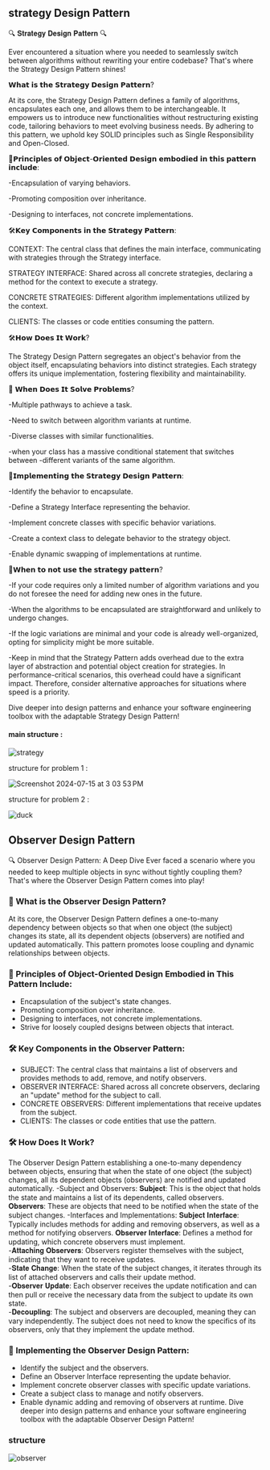 ## strategy Design Pattern
🔍 𝐒𝐭𝐫𝐚𝐭𝐞𝐠𝐲 𝐃𝐞𝐬𝐢𝐠𝐧 𝐏𝐚𝐭𝐭𝐞𝐫𝐧 🔍

Ever encountered a situation where you needed to seamlessly switch between algorithms without rewriting your entire codebase? That's where the Strategy Design Pattern shines!

𝗪𝗵𝗮𝘁 𝗶𝘀 𝘁𝗵𝗲 𝗦𝘁𝗿𝗮𝘁𝗲𝗴𝘆 𝗗𝗲𝘀𝗶𝗴𝗻 𝗣𝗮𝘁𝘁𝗲𝗿𝗻?

At its core, the Strategy Design Pattern defines a family of algorithms, encapsulates each one, and allows them to be interchangeable. It empowers us to introduce new functionalities without restructuring existing code, tailoring behaviors to meet evolving business needs. By adhering to this pattern, we uphold key SOLID principles such as Single Responsibility and Open-Closed.

🌟𝗣𝗿𝗶𝗻𝗰𝗶𝗽𝗹𝗲𝘀 𝗼𝗳 𝗢𝗯𝗷𝗲𝗰𝘁-𝗢𝗿𝗶𝗲𝗻𝘁𝗲𝗱 𝗗𝗲𝘀𝗶𝗴𝗻 𝗲𝗺𝗯𝗼𝗱𝗶𝗲𝗱 𝗶𝗻 𝘁𝗵𝗶𝘀 𝗽𝗮𝘁𝘁𝗲𝗿𝗻 𝗶𝗻𝗰𝗹𝘂𝗱𝗲:

-Encapsulation of varying behaviors.

-Promoting composition over inheritance.

-Designing to interfaces, not concrete implementations.

🛠️𝗞𝗲𝘆 𝗖𝗼𝗺𝗽𝗼𝗻𝗲𝗻𝘁𝘀 𝗶𝗻 𝘁𝗵𝗲 𝗦𝘁𝗿𝗮𝘁𝗲𝗴𝘆 𝗣𝗮𝘁𝘁𝗲𝗿𝗻:

CONTEXT: The central class that defines the main interface, communicating with strategies through the Strategy interface.

STRATEGY INTERFACE: Shared across all concrete strategies, declaring a method for the context to execute a strategy.

CONCRETE STRATEGIES: Different algorithm implementations utilized by the context.

CLIENTS: The classes or code entities consuming the pattern.

🛠️𝗛𝗼𝘄 𝗗𝗼𝗲𝘀 𝗜𝘁 𝗪𝗼𝗿𝗸?

The Strategy Design Pattern segregates an object's behavior from the object itself, encapsulating behaviors into distinct strategies. Each strategy offers its unique implementation, fostering flexibility and maintainability.

🎯 𝗪𝗵𝗲𝗻 𝗗𝗼𝗲𝘀 𝗜𝘁 𝗦𝗼𝗹𝘃𝗲 𝗣𝗿𝗼𝗯𝗹𝗲𝗺𝘀?

-Multiple pathways to achieve a task.

-Need to switch between algorithm variants at runtime.

-Diverse classes with similar functionalities.

-when your class has a massive conditional statement that switches between -different variants of the same algorithm.

🌿𝗜𝗺𝗽𝗹𝗲𝗺𝗲𝗻𝘁𝗶𝗻𝗴 𝘁𝗵𝗲 𝗦𝘁𝗿𝗮𝘁𝗲𝗴𝘆 𝗗𝗲𝘀𝗶𝗴𝗻 𝗣𝗮𝘁𝘁𝗲𝗿𝗻:

-Identify the behavior to encapsulate.

-Define a Strategy Interface representing the behavior.

-Implement concrete classes with specific behavior variations.

-Create a context class to delegate behavior to the strategy object.

-Enable dynamic swapping of implementations at runtime.

🚫𝗪𝗵𝗲𝗻 𝘁𝗼 𝗻𝗼𝘁 𝘂𝘀𝗲 𝘁𝗵𝗲 𝘀𝘁𝗿𝗮𝘁𝗲𝗴𝘆 𝗽𝗮𝘁𝘁𝗲𝗿𝗻?

-If your code requires only a limited number of algorithm variations and you do not foresee the need for adding new ones in the future.

-When the algorithms to be encapsulated are straightforward and unlikely to undergo changes.

-If the logic variations are minimal and your code is already well-organized, opting for simplicity might be more suitable.

-Keep in mind that the Strategy Pattern adds overhead due to the extra layer of abstraction and potential object creation for strategies. In performance-critical scenarios, this overhead could have a significant impact. Therefore, consider alternative approaches for situations where speed is a priority.

Dive deeper into design patterns and enhance your software engineering toolbox with the adaptable Strategy Design Pattern!

#### main structure : 

![strategy](https://github.com/user-attachments/assets/3075d39e-2f63-4707-86c4-dee751941880)


structure for problem 1 :

![Screenshot 2024-07-15 at 3 03 53 PM](https://github.com/user-attachments/assets/596af59b-e300-4550-81dd-a3ab5f3951ad)

structure for problem 2 :

![duck](https://github.com/user-attachments/assets/a71e5d20-376b-448a-92e8-eaafba756305)




## Observer Design Pattern
🔍 Observer Design Pattern: A Deep Dive
Ever faced a scenario where you needed to keep multiple objects in sync without tightly coupling them? That's where the Observer Design Pattern comes into play!
<br>
### 👀 What is the Observer Design Pattern? 
At its core, the Observer Design Pattern defines a one-to-many dependency between objects so that when one object (the subject) changes its state, all its dependent objects (observers) are notified and updated automatically. This pattern promotes loose coupling and dynamic relationships between objects.
### 🌟 Principles of Object-Oriented Design Embodied in This Pattern Include:
* Encapsulation of the subject's state changes.
* Promoting composition over inheritance.
* Designing to interfaces, not concrete implementations.
* Strive for loosely coupled designs between objects that interact.
### 🛠️ Key Components in the Observer Pattern:
* SUBJECT: The central class that maintains a list of observers and provides methods to add, remove, and notify observers.
* OBSERVER INTERFACE: Shared across all concrete observers, declaring an "update" method for the subject to call.
* CONCRETE OBSERVERS: Different implementations that receive updates from the subject.
* CLIENTS: The classes or code entities that use the pattern.<br>
### 🛠️ How Does It Work?
The Observer Design Pattern establishing a one-to-many dependency between objects, ensuring that when the state of one object (the subject) changes, all its dependent objects (observers) are notified and updated automatically.
-Subject and Observers:
   𝐒𝐮𝐛𝐣𝐞𝐜𝐭: This is the object that holds the state and maintains a list of its dependents, called observers.
   𝐎𝐛𝐬𝐞𝐫𝐯𝐞𝐫𝐬: These are objects that need to be notified when the state of the subject changes.
-Interfaces and Implementations:
   𝐒𝐮𝐛𝐣𝐞𝐜𝐭 𝐈𝐧𝐭𝐞𝐫𝐟𝐚𝐜𝐞: Typically includes methods for adding and removing observers, as well as a method for notifying observers.
   𝐎𝐛𝐬𝐞𝐫𝐯𝐞𝐫 𝐈𝐧𝐭𝐞𝐫𝐟𝐚𝐜𝐞: Defines a method for updating, which concrete observers must implement.<br>
-𝐀𝐭𝐭𝐚𝐜𝐡𝐢𝐧𝐠 𝐎𝐛𝐬𝐞𝐫𝐯𝐞𝐫𝐬: Observers register themselves with the subject, indicating that they want to receive updates.<br>
-𝐒𝐭𝐚𝐭𝐞 𝐂𝐡𝐚𝐧𝐠𝐞: When the state of the subject changes, it iterates through its list of attached observers and calls their update method.<br>
-𝐎𝐛𝐬𝐞𝐫𝐯𝐞𝐫 𝐔𝐩𝐝𝐚𝐭𝐞: Each observer receives the update notification and can then pull or receive the necessary data from the subject to update its own state.<br>
-𝐃𝐞𝐜𝐨𝐮𝐩𝐥𝐢𝐧𝐠: The subject and observers are decoupled, meaning they can vary independently. The subject does not need to know the specifics of its observers, only that they implement the update method.<br>
### 🌿 Implementing the Observer Design Pattern:
* Identify the subject and the observers.
* Define an Observer Interface representing the update behavior.
* Implement concrete observer classes with specific update variations.
* Create a subject class to manage and notify observers.
* Enable dynamic adding and removing of observers at runtime.
Dive deeper into design patterns and enhance your software engineering toolbox with the adaptable Observer Design Pattern!

### structure

![observer](https://github.com/user-attachments/assets/f2777817-50d3-4920-b871-9a0a4fd3056b)

